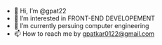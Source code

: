 - 👋 Hi, I’m @gpat22
- 👀 I’m interested in FRONT-END DEVELOPEMENT
- 🌱 I’m currently persuing computer engineering
- 📫 How to reach me by gpatkar0122@gmail.com

<!---
gpat22/gpat22 is a ✨ special ✨ repository because its `README.md` (this file) appears on your GitHub profile.
You can click the Preview link to take a look at your changes.
--->

